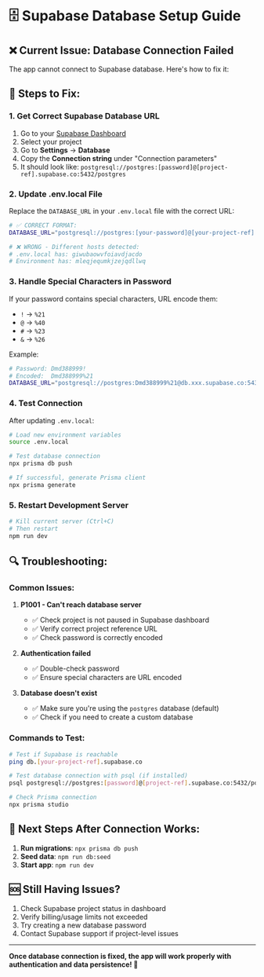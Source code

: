 # 🗄️ Supabase Database Setup Guide

## ❌ Current Issue: Database Connection Failed

The app cannot connect to Supabase database. Here's how to fix it:

## 🔧 Steps to Fix:

### 1. **Get Correct Supabase Database URL**

1. Go to your [Supabase Dashboard](https://supabase.com/dashboard)
2. Select your project
3. Go to **Settings** → **Database**
4. Copy the **Connection string** under "Connection parameters"
5. It should look like: `postgresql://postgres:[password]@[project-ref].supabase.co:5432/postgres`

### 2. **Update .env.local File**

Replace the `DATABASE_URL` in your `.env.local` file with the correct URL:

```bash
# ✅ CORRECT FORMAT:
DATABASE_URL="postgresql://postgres:[your-password]@[your-project-ref].supabase.co:5432/postgres"

# ❌ WRONG - Different hosts detected:
# .env.local has: giwubaowvfoiavdjacdo
# Environment has: mleqjequmkjzejqdllwq
```

### 3. **Handle Special Characters in Password**

If your password contains special characters, URL encode them:

- `!` → `%21`
- `@` → `%40`
- `#` → `%23`
- `&` → `%26`

Example:

```bash
# Password: Dmd388999!
# Encoded:  Dmd388999%21
DATABASE_URL="postgresql://postgres:Dmd388999%21@db.xxx.supabase.co:5432/postgres"
```

### 4. **Test Connection**

After updating `.env.local`:

```bash
# Load new environment variables
source .env.local

# Test database connection
npx prisma db push

# If successful, generate Prisma client
npx prisma generate
```

### 5. **Restart Development Server**

```bash
# Kill current server (Ctrl+C)
# Then restart
npm run dev
```

## 🔍 Troubleshooting:

### Common Issues:

1. **P1001 - Can't reach database server**
    - ✅ Check project is not paused in Supabase dashboard
    - ✅ Verify correct project reference URL
    - ✅ Check password is correctly encoded

2. **Authentication failed**
    - ✅ Double-check password
    - ✅ Ensure special characters are URL encoded

3. **Database doesn't exist**
    - ✅ Make sure you're using the `postgres` database (default)
    - ✅ Check if you need to create a custom database

### Commands to Test:

```bash
# Test if Supabase is reachable
ping db.[your-project-ref].supabase.co

# Test database connection with psql (if installed)
psql postgresql://postgres:[password]@[project-ref].supabase.co:5432/postgres

# Check Prisma connection
npx prisma studio
```

## 📝 Next Steps After Connection Works:

1. **Run migrations**: `npx prisma db push`
2. **Seed data**: `npm run db:seed`
3. **Start app**: `npm run dev`

## 🆘 Still Having Issues?

1. Check Supabase project status in dashboard
2. Verify billing/usage limits not exceeded
3. Try creating a new database password
4. Contact Supabase support if project-level issues

---

**Once database connection is fixed, the app will work properly with authentication and data persistence! 🚀**


